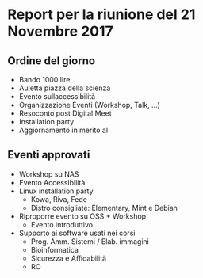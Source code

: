 # Report per la riunione del 21 Novembre 2017

## Ordine del giorno
- Bando 1000 lire
- Auletta piazza della scienza
- Evento sullaccessibilità
- Organizzazione Eventi (Workshop, Talk, ...)
- Resoconto post Digital Meet
- Installation party
- Aggiornamento in merito al

## Eventi approvati
- Workshop su NAS
- Evento Accessibilità
- Linux installation party
	- Kowa, Riva, Fede
	- Distro consigliate: Elementary, Mint e Debian
- Riproporre evento su OSS + Workshop
	- Evento introduttivo
- Supporto ai software usati nei corsi
	- Prog. Amm. Sistemi / Elab. immagini
	- Bioinformatica
	- Sicurezza e Affidabilità
	- RO